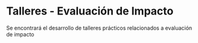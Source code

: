 # Talleres - Evaluación de Impacto

Se encontrará el desarrollo de talleres prácticos relacionados a evaluación de impacto

